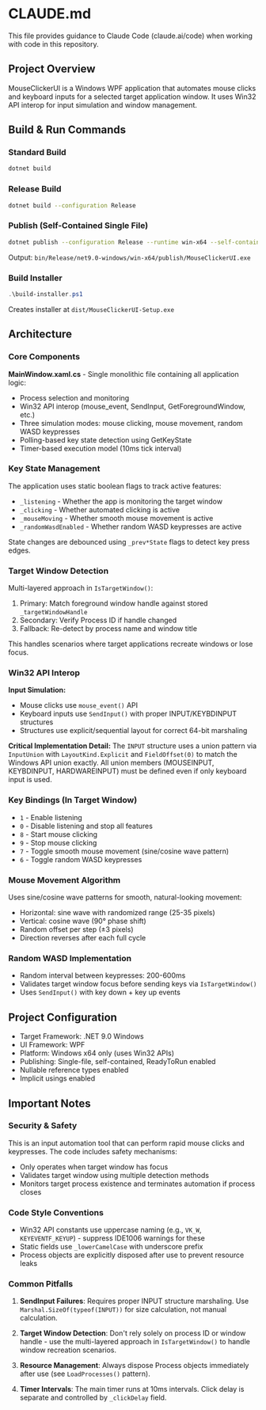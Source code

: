 # CLAUDE.md

This file provides guidance to Claude Code (claude.ai/code) when working with code in this repository.

## Project Overview

MouseClickerUI is a Windows WPF application that automates mouse clicks and keyboard inputs for a selected target application window. It uses Win32 API interop for input simulation and window management.

## Build & Run Commands

### Standard Build
```bash
dotnet build
```

### Release Build
```bash
dotnet build --configuration Release
```

### Publish (Self-Contained Single File)
```bash
dotnet publish --configuration Release --runtime win-x64 --self-contained true
```
Output: `bin/Release/net9.0-windows/win-x64/publish/MouseClickerUI.exe`

### Build Installer
```powershell
.\build-installer.ps1
```
Creates installer at `dist/MouseClickerUI-Setup.exe`

## Architecture

### Core Components

**MainWindow.xaml.cs** - Single monolithic file containing all application logic:
- Process selection and monitoring
- Win32 API interop (mouse_event, SendInput, GetForegroundWindow, etc.)
- Three simulation modes: mouse clicking, mouse movement, random WASD keypresses
- Polling-based key state detection using GetKeyState
- Timer-based execution model (10ms tick interval)

### Key State Management

The application uses static boolean flags to track active features:
- `_listening` - Whether the app is monitoring the target window
- `_clicking` - Whether automated clicking is active
- `_mouseMoving` - Whether smooth mouse movement is active
- `_randomWasdEnabled` - Whether random WASD keypresses are active

State changes are debounced using `_prev*State` flags to detect key press edges.

### Target Window Detection

Multi-layered approach in `IsTargetWindow()`:
1. Primary: Match foreground window handle against stored `_targetWindowHandle`
2. Secondary: Verify Process ID if handle changed
3. Fallback: Re-detect by process name and window title

This handles scenarios where target applications recreate windows or lose focus.

### Win32 API Interop

**Input Simulation:**
- Mouse clicks use `mouse_event()` API
- Keyboard inputs use `SendInput()` with proper INPUT/KEYBDINPUT structures
- Structures use explicit/sequential layout for correct 64-bit marshaling

**Critical Implementation Detail:**
The `INPUT` structure uses a union pattern via `InputUnion` with `LayoutKind.Explicit` and `FieldOffset(0)` to match the Windows API union exactly. All union members (MOUSEINPUT, KEYBDINPUT, HARDWAREINPUT) must be defined even if only keyboard input is used.

### Key Bindings (In Target Window)

- `1` - Enable listening
- `0` - Disable listening and stop all features
- `8` - Start mouse clicking
- `9` - Stop mouse clicking
- `7` - Toggle smooth mouse movement (sine/cosine wave pattern)
- `6` - Toggle random WASD keypresses

### Mouse Movement Algorithm

Uses sine/cosine wave patterns for smooth, natural-looking movement:
- Horizontal: sine wave with randomized range (25-35 pixels)
- Vertical: cosine wave (90° phase shift)
- Random offset per step (±3 pixels)
- Direction reverses after each full cycle

### Random WASD Implementation

- Random interval between keypresses: 200-600ms
- Validates target window focus before sending keys via `IsTargetWindow()`
- Uses `SendInput()` with key down + key up events

## Project Configuration

- Target Framework: .NET 9.0 Windows
- UI Framework: WPF
- Platform: Windows x64 only (uses Win32 APIs)
- Publishing: Single-file, self-contained, ReadyToRun enabled
- Nullable reference types enabled
- Implicit usings enabled

## Important Notes

### Security & Safety
This is an input automation tool that can perform rapid mouse clicks and keypresses. The code includes safety mechanisms:
- Only operates when target window has focus
- Validates target window using multiple detection methods
- Monitors target process existence and terminates automation if process closes

### Code Style Conventions
- Win32 API constants use uppercase naming (e.g., `VK_W`, `KEYEVENTF_KEYUP`) - suppress IDE1006 warnings for these
- Static fields use `_lowerCamelCase` with underscore prefix
- Process objects are explicitly disposed after use to prevent resource leaks

### Common Pitfalls

1. **SendInput Failures**: Requires proper INPUT structure marshaling. Use `Marshal.SizeOf(typeof(INPUT))` for size calculation, not manual calculation.

2. **Target Window Detection**: Don't rely solely on process ID or window handle - use the multi-layered approach in `IsTargetWindow()` to handle window recreation scenarios.

3. **Resource Management**: Always dispose Process objects immediately after use (see `LoadProcesses()` pattern).

4. **Timer Intervals**: The main timer runs at 10ms intervals. Click delay is separate and controlled by `_clickDelay` field.
